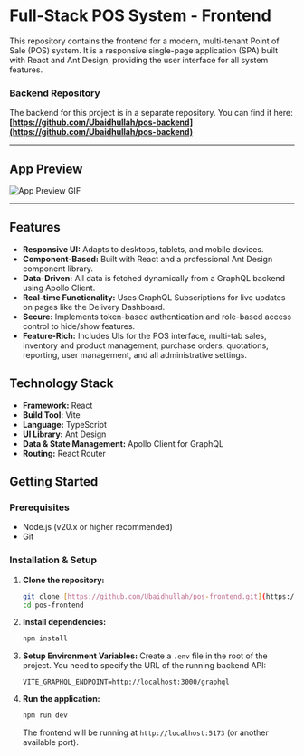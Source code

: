 # Full-Stack POS System - Frontend

This repository contains the frontend for a modern, multi-tenant Point of Sale (POS) system. It is a responsive single-page application (SPA) built with React and Ant Design, providing the user interface for all system features.

### **Backend Repository**
The backend for this project is in a separate repository. You can find it here:
**[https://github.com/Ubaidhullah/pos-backend](https://github.com/Ubaidhullah/pos-backend)**

---

## App Preview

![App Preview GIF](https://your-gif-url-here.gif)

---

## Features

- **Responsive UI:** Adapts to desktops, tablets, and mobile devices.
- **Component-Based:** Built with React and a professional Ant Design component library.
- **Data-Driven:** All data is fetched dynamically from a GraphQL backend using Apollo Client.
- **Real-time Functionality:** Uses GraphQL Subscriptions for live updates on pages like the Delivery Dashboard.
- **Secure:** Implements token-based authentication and role-based access control to hide/show features.
- **Feature-Rich:** Includes UIs for the POS interface, multi-tab sales, inventory and product management, purchase orders, quotations, reporting, user management, and all administrative settings.

## Technology Stack

- **Framework:** React
- **Build Tool:** Vite
- **Language:** TypeScript
- **UI Library:** Ant Design
- **Data & State Management:** Apollo Client for GraphQL
- **Routing:** React Router

## Getting Started

### Prerequisites

- Node.js (v20.x or higher recommended)
- Git

### Installation & Setup

1.  **Clone the repository:**
    ```bash
    git clone [https://github.com/Ubaidhullah/pos-frontend.git](https://github.com/Ubaidhullah/pos-frontend.git)
    cd pos-frontend
    ```

2.  **Install dependencies:**
    ```bash
    npm install
    ```

3.  **Setup Environment Variables:**
    Create a `.env` file in the root of the project. You need to specify the URL of the running backend API:
    ```
    VITE_GRAPHQL_ENDPOINT=http://localhost:3000/graphql
    ```

4.  **Run the application:**
    ```bash
    npm run dev
    ```
    The frontend will be running at `http://localhost:5173` (or another available port).
